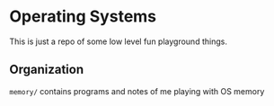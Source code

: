 # Operating Systems

This is just a repo of some low level fun playground things.

## Organization

`memory/` contains programs and notes of me playing with OS memory
